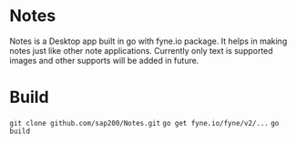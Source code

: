 # Notes

Notes is a Desktop app built in go with fyne.io package.
It helps in making notes just like other note applications.
Currently only text is supported images and other supports will be added in future.

# Build

`git clone github.com/sap200/Notes.git`
`go get fyne.io/fyne/v2/...`
`go build`
